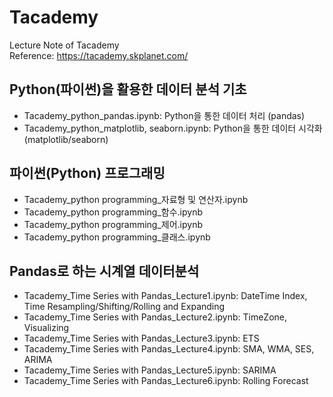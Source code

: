 # Tacademy
Lecture Note of Tacademy\
Reference: https://tacademy.skplanet.com/

## Python(파이썬)을 활용한 데이터 분석 기초
- Tacademy_python_pandas.ipynb: Python을 통한 데이터 처리 (pandas)
- Tacademy_python_matplotlib, seaborn.ipynb: Python을 통한 데이터 시각화 (matplotlib/seaborn)

## 파이썬(Python) 프로그래밍
- Tacademy_python programming_자료형 및 연산자.ipynb
- Tacademy_python programming_함수.ipynb
- Tacademy_python programming_제어.ipynb
- Tacademy_python programming_클래스.ipynb

## Pandas로 하는 시계열 데이터분석
- Tacademy_Time Series with Pandas_Lecture1.ipynb: DateTime Index, Time Resampling/Shifting/Rolling and Expanding
- Tacademy_Time Series with Pandas_Lecture2.ipynb: TimeZone, Visualizing
- Tacademy_Time Series with Pandas_Lecture3.ipynb: ETS
- Tacademy_Time Series with Pandas_Lecture4.ipynb: SMA, WMA, SES, ARIMA
- Tacademy_Time Series with Pandas_Lecture5.ipynb: SARIMA
- Tacademy_Time Series with Pandas_Lecture6.ipynb: Rolling Forecast
